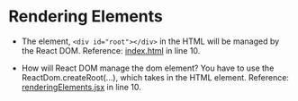 <h1>Rendering Elements</h1>

- The element, `<div id="root"></div>` in the HTML will be managed by the React DOM. Reference: [index.html](index.html) in line 10.

- How will React DOM manage the dom element? You have to use the ReactDom.createRoot(...), which takes in the HTML element. Reference: [renderingElements.jsx](renderingElements.jsx) in line 10.
